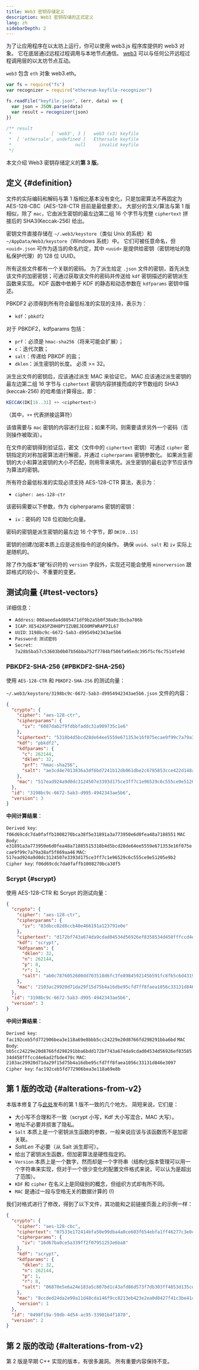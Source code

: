 ```yaml
---
title: Web3 密钥存储定义
description: Web3 密钥存储的正式定义
lang: zh
sidebarDepth: 2
---
```


为了让应用程序在以太坊上运行，你可以使用 web3.js 程序库提供的 web3 对象。 它在底层通过远程过程调用与本地节点通信。 [web3](https://github.com/ethereum/web3.js/) 可以与任何公开远程过程调用层的以太坊节点互动。

`web3` 包含 `eth` 对象 web3.eth。

```js
var fs = require("fs")
var recognizer = require("ethereum-keyfile-recognizer")

fs.readFile("keyfile.json", (err, data) => {
  var json = JSON.parse(data)
  var result = recognizer(json)
})

/** result
 *               [ 'web3', 3 ]   web3 (v3) keyfile
 *  [ 'ethersale', undefined ]   Ethersale keyfile
 *                        null     invalid keyfile
 */
```

本文介绍 Web3 密钥存储定义的**第 3 版**。

## 定义 {#definition}

文件的实际编码和解码与第 1 版相比基本没有变化，只是加密算法不再固定为 AES-128-CBC（AES-128-CTR 目前是最低要求）。 大部分的含义/算法与第 1 版相似，除了 `mac`，它由派生密钥的最左边第二组 16 个字节与完整 `ciphertext` 拼接后的 SHA3(Keccak-256) 给出。

密钥文件直接存储在 `~/.web3/keystore`（类似 Unix 的系统）和 `~/AppData/Web3/keystore`（Windows 系统）中。 它们可被任意命名，但 `<uuid>.json` 可作为适当的命名约定，其中 `<uuid>` 是提供给密钥（密钥地址的隐私保护代理）的 128 位 UUID。

所有这些文件都有一个关联的密码。 为了派生给定 `.json` 文件的密钥，首先派生该文件的加密密钥；可通过获取该文件的密码并传送给 `kdf` 密钥描述的密钥派生函数来实现。 KDF 函数中依赖于 KDF 的静态和动态参数在 `kdfparams` 密钥中描述。

PBKDF2 必须得到所有符合最低标准的实现的支持，表示为：

- `kdf`：`pbkdf2`

对于 PBKDF2，kdfparams 包括：

- `prf`：必须是 `hmac-sha256`（将来可能会扩展）；
- `c`：迭代次数；
- `salt`：传递给 PBKDF 的盐；
- `dklen`：派生密钥的长度。 必须 >= 32。

派生出文件的密钥后，应该通过派生 MAC 来验证它。 MAC 应该通过派生密钥的最左边第二组 16 字节与 `ciphertext` 密钥内容拼接而成的字节数组的 SHA3 (keccak-256) 的哈希值计算得出，即：

```js
KECCAK(DK[16..31] ++ <ciphertext>)
```

（其中，`++` 代表拼接运算符）

该值需要与 `mac` 密钥的内容进行比较；如果不同，则需要请求另外一个密码（否则操作被取消）。

在文件的密钥得到验证后，密文（文件中的 `ciphertext` 密钥）可通过 `cipher` 密钥指定的对称加密算法进行解密，并通过 `cipherparams` 密钥参数化。 如果派生密钥的大小和算法密钥的大小不匹配，则用零来填充。派生密钥的最右边字节应该作为算法的密钥。

所有符合最低标准的实现必须支持 AES-128-CTR 算法，表示为：

- `cipher: aes-128-ctr`

该密码需要以下参数，作为 cipherparams 密钥的密钥：

- `iv`：密码的 128 位初始化向量。

密码的密钥是派生密钥的最左边 16 个字节，即 `DK[0..15]`

密钥的创建/加密本质上应是这些指令的逆向操作。 确保 `uuid`、`salt` 和 `iv` 实际上是随机的。

除了作为版本“硬”标识符的 `version` 字段外，实现还可能会使用 `minorversion` 跟踪格式的较小、不重要的变更。

## 测试向量 {#test-vectors}

详细信息：

- `Address`: `008aeeda4d805471df9b2a5b0f38a0c3bcba786b`
- `ICAP`: `XE542A5PZHH8PYIZUBEJEO0MFWRAPPIL67`
- `UUID`: `3198bc9c-6672-5ab3-d9954942343ae5b6`
- `Password`: `测试密码`
- `Secret`: `7a28b5ba57c53603b0b07b56bba752f7784bf506fa95edc395f5cf6c7514fe9d`

### PBKDF2-SHA-256 {#PBKDF2-SHA-256}

使用 `AES-128-CTR` 和 `PBKDF2-SHA-256` 的测试向量：

`~/.web3/keystore/3198bc9c-6672-5ab3-d9954942343ae5b6.json` 文件的内容：

```json
{
  "crypto": {
    "cipher": "aes-128-ctr",
    "cipherparams": {
      "iv": "6087dab2f9fdbbfaddc31a909735c1e6"
    },
    "ciphertext": "5318b4d5bcd28de64ee5559e671353e16f075ecae9f99c7a79a38af5f869aa46",
    "kdf": "pbkdf2",
    "kdfparams": {
      "c": 262144,
      "dklen": 32,
      "prf": "hmac-sha256",
      "salt": "ae3cd4e7013836a3df6bd7241b12db061dbe2c6785853cce422d148a624ce0bd"
    },
    "mac": "517ead924a9d0dc3124507e3393d175ce3ff7c1e96529c6c555ce9e51205e9b2"
  },
  "id": "3198bc9c-6672-5ab3-d995-4942343ae5b6",
  "version": 3
}
```

**中间计算结果**：

`Derived key`: `f06d69cdc7da0faffb1008270bca38f5e31891a3a773950e6d0fea48a7188551` `MAC Body`: `e31891a3a773950e6d0fea48a71885515318b4d5bcd28de64ee5559e671353e16f075ecae9f99c7a79a38af5f869aa46` `MAC`: `517ead924a9d0dc3124507e3393d175ce3ff7c1e96529c6c555ce9e51205e9b2` `Cipher key`: `f06d69cdc7da0faffb1008270bca38f5`

### Scrypt {#scrypt}

使用 AES-128-CTR 和 Scrypt 的测试向量：

```json
{
  "crypto": {
    "cipher": "aes-128-ctr",
    "cipherparams": {
      "iv": "83dbcc02d8ccb40e466191a123791e0e"
    },
    "ciphertext": "d172bf743a674da9cdad04534d56926ef8358534d458fffccd4e6ad2fbde479c",
    "kdf": "scrypt",
    "kdfparams": {
      "dklen": 32,
      "n": 262144,
      "p": 8,
      "r": 1,
      "salt": "ab0c7876052600dd703518d6fc3fe8984592145b591fc8fb5c6d43190334ba19"
    },
    "mac": "2103ac29920d71da29f15d75b4a16dbe95cfd7ff8faea1056c33131d846e3097"
  },
  "id": "3198bc9c-6672-5ab3-d995-4942343ae5b6",
  "version": 3
}
```

**中间计算结果**：

`Derived key`: `fac192ceb5fd772906bea3e118a69e8bbb5cc24229e20d8766fd298291bba6bd` `MAC Body`: `bb5cc24229e20d8766fd298291bba6bdd172bf743a674da9cdad04534d56926ef8358534d458fffccd4e6ad2fbde479c` `MAC`: `2103ac29920d71da29f15d75b4a16dbe95cfd7ff8faea1056c33131d846e3097` `Cipher key`: `fac192ceb5fd772906bea3e118a69e8b`

## 第 1 版的改动 {#alterations-from-v2}

本版本修复了与[此处](https://github.com/ethereum/homestead-guide/blob/master/old-docs-for-reference/go-ethereum-wiki.rst/Passphrase-protected-key-store-spec.rst)发布的第 1 版不一致的几个地方。 简短来说，它们是：

- 大小写不合理和不一致（scrypt 小写，Kdf 大小写混合，MAC 大写）。
- 地址不必要并损害了隐私。
- `Salt` 本质上是一个密钥派生函数的参数，一般来说应该与该函数而不是加密关联。
- _SaltLen_ 不必要（从 Salt 派生即可）。
- 给出了密钥派生函数，但加密算法是硬性指定的。
- `Version` 本质上是一个数字，然而却是一个字符串（结构化版本管理可以用一个字符串来实现，但对于一个很少变化的配置文件格式来说，可以认为是超出了范围）。
- `KDF` 和 `cipher` 在名义上是同级别的概念，但组织方式却有所不同。
- `MAC` 是通过一段与空格无关的数据计算的 (!)

我们对格式进行了修改，得到了以下文件，其功能和之前链接页面上的示例一样：

```json
{
  "crypto": {
    "cipher": "aes-128-cbc",
    "ciphertext": "07533e172414bfa50e99dba4a0ce603f654ebfa1ff46277c3e0c577fdc87f6bb4e4fe16c5a94ce6ce14cfa069821ef9b",
    "cipherparams": {
      "iv": "16d67ba0ce5a339ff2f07951253e6ba8"
    },
    "kdf": "scrypt",
    "kdfparams": {
      "dklen": 32,
      "n": 262144,
      "p": 1,
      "r": 8,
      "salt": "06870e5e6a24e183a5c807bd1c43afd86d573f7db303ff4853d135cd0fd3fe91"
    },
    "mac": "8ccded24da2e99a11d48cda146f9cc8213eb423e2ea0d8427f41c3be414424dd",
    "version": 1
  },
  "id": "0498f19a-59db-4d54-ac95-33901b4f1870",
  "version": 2
}
```

## 第 2 版的改动 {#alterations-from-v2}

第 2 版是早期 C++ 实现的版本，有很多漏洞。 所有重要内容保持不变。
